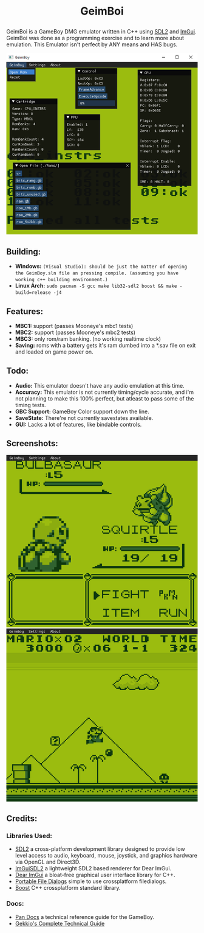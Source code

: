 # <p align=center> GeimBoi
GeimBoi is a GameBoy DMG emulator written in C++ using [SDL2](https://www.libsdl.org/download-2.0.php) and [ImGui](https://github.com/ocornut/imgui). GeimBoi was done as a programming exercise and to learn more about emulation. This Emulator isn't perfect by ANY means and HAS bugs.

![gameboy_ss](pictures/geimboy.png)

## Building:
- **Windows:**  `(Visual Studio): should be just the matter of opening the GeimBoy.sln file an pressing compile. (assuming you have working c++ building environment.)`
- **Linux Arch:** `sudo pacman -S gcc make lib32-sdl2 boost && make -build=release -j4`

## Features:
- **MBC1:** support (passes Mooneye's mbc1 tests)
- **MBC2:** support (passes Mooneye's mbc2 tests)
- **MBC3:** only rom/ram banking. (no working realtime clock)
- **Saving:** roms with a battery gets it's ram dumbed into a *.sav file on exit and loaded on game power on.

## Todo:
- **Audio:** This emulator doesn't have any audio emulation at this time.
- **Accuracy:** This emulator is not currently timing/cycle accurate, and i'm not planning to make this 100% perfect, but atleast to pass some of the timing tests.
- **GBC Support:** GameBoy Color support down the line.
- **SaveState:** There're not currently savestates available.
- **GUI:** Lacks a lot of features, like bindable controls.

## Screenshots:
![pokemonrb_ss](pictures/pokemonrb.png)
![supermarioland_ss](pictures/supermarioland.png)

## Credits:
### Libraries Used:
- [SDL2](https://www.libsdl.org/download-2.0.php) a cross-platform development library designed to provide low level access to audio, keyboard, mouse, joystick, and graphics hardware via OpenGL and Direct3D.
- [ImGuiSDL2](https://github.com/Tyyppi77/imgui_sdl) a lightweight SDL2 based renderer for Dear ImGui.
- [Dear ImGui](https://github.com/ocornut/imgui) a bloat-free graphical user interface library for C++.
- [Portable File Dialogs](https://github.com/samhocevar/portable-file-dialogs) simple to use crossplatform filedialogs.
- [Boost](https://github.com/boostorg/boost) C++ crossplatform standard library.
### Docs:
- [Pan Docs](https://gbdev.io/pandocs/) a technical reference guide for the GameBoy.
- [Gekkio's Complete Technical Guide](https://gekkio.fi/files/gb-docs/gbctr.pdf)